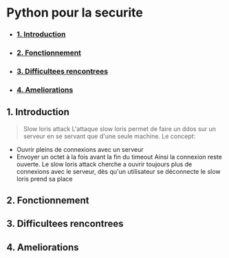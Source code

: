# Python pour la securite
  - ### [1. Introduction](#1-Introduction)
  - ### [2. Fonctionnement](#2-Fonctionnement)
  - ### [3. Difficultees rencontrees](#3-Difficultees-rencontrees)
  - ### [4. Ameliorations](#4-Ameliorations)

## 1. Introduction
> Slow loris attack
 L'attaque slow loris permet de faire un ddos sur un serveur en se servant que d'une seule machine. 
 Le concept:
 - Ouvrir pleins de connexions avec un serveur
 - Envoyer un octet à la fois avant la fin du timeout
 Ainsi la connexion reste ouverte.
 Le slow loris attack cherche a ouvrir toujours plus de connexions avec le serveur, dès qu'un utilisateur se déconnecte le slow loris prend sa place
## 2. Fonctionnement


## 3. Difficultees rencontrees

## 4. Ameliorations
